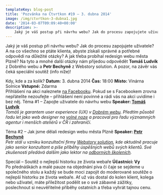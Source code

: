 ```yaml
---
templateKey: blog-post
title: 'Pozvánka na Čtvrtkon #19 – 3. dubna 2014'
image: /img/ctvrtkon-3-dubna1.jpg
date: '2014-03-07T09:09:40+00:00'
description: >-
    Jaký je váš postup při návrhu webu? Jak do procesu zapojujete uživatele? A na co všechno se ptáte klienta, abyste získali správné a potřebné odpovědi na důležité otázky? A jak třeba probíhal...
---
```

  
Jaký je váš postup při návrhu webu? Jak do procesu zapojujete uživatele? A na co všechno se ptáte klienta, abyste získali správné a potřebné odpovědi na důležité otázky? A jak třeba probíhal redesign webu města Plzně? Na tyto a mnohé další otázky nám přijedou odpovědět **Tomáš Ludvík** z Dobrého webu a **Petr Bechyně** z Webstory solution. A pozor, na závěr vás čeká speciální soutěž (info níže)!

Kdy, kde a za kolik? **Datum:** 3. dubna 2014 **Čas:** 18:00 **Místo:** Vinárna Solnice **Vstupné:** Zdarma   
Přihlášení na akci naleznete [na Facebooku](https://www.facebook.com/events/474608012668627/). Pokud se s Facebookem zrovna nepřátelíte nezoufejte – přihlášení není povinné a rádi vás na akci uvidíme i bez něj. Téma #1 – Zapojte uživatele do návrhu webu **Speaker: [Tomáš Ludvík](https://twitter.com/TomasLudvikWBD)**  
_Tomáš je garantem user experience (UX) v [Dobrém webu](http://www.dobryweb.cz/ "Dobrý web"). Předtím působil řadu let jako web designer na [volné noze](http://www.tomasludvik.cz/ "Tomášův osobní web") a pracoval pro řadu významných agentur i menších ateliérů v ČR i zahraničí._

Téma #2 – Jak jsme dělali redesign webu města Plzně **Speaker: [Petr Bechyně](https://twitter.com/bechyne)**  
_Petr stál u vzniku konzultační firmy [Webstory solution](http://www.webstory.cz/ "Webstory Solution"), kde aktuálně pracuje jako senior konzultant a píše příběhy úspěšných webů svých klientů. Své zkušenosti předává dalším jako lektor na [odborných školeních](http://www.naucmese.cz/petr-bechyne "Školení od Petra Bechyně")._

Speciál – Soutěž o nejlepší historku ze života webaře **Účastníci: Vy**  
Po přednáškách a malé pauze na objednání piva či čaje se sejdeme u společného stolu a každý se bude moci zapojit do moderované soutěže o nejlepší historku ze života webaře. Ať už vás dostal do kolen klient, kolega nebo uživatel, máte příležitost podělit se o své zábavné zážitky, poslechnout si neuvěřitelné příběhy ostatních a třeba vyhrát tajnou cenu.